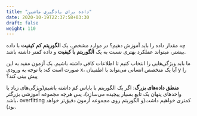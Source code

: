 ```yaml
---
title: "داده برای یادگیری ماشین"
date: 2020-10-19T22:37:58+03:30
draft: false
weight: 110
---
```


چه مقدار داده را باید آموزش دهیم؟
در موارد مشخص، یک **الگوریتم کم کیفیت** با داده بیشتر، میتواند عملکرد بهتری نسبت به یک **الگوریتم با کیفیت** و داده کمتر داشته باشد.

ما باید ویژگی‌هایی را انتخاب کنیم تا اطلاعات کافی داشته باشیم. یک آزمون مفید به این صورت است که: با توجه به ورودی x، آیا یک متخصص انسانی می‌تواند با اطمینان y را پیش بینی کند؟

**منطق داده‌های بزرگ**: اگر یک الگوریتم با بایاس کم داشته باشیم(ویژگی‌های زیاد یا واحدهای پنهان یک تابع بسیار پیچیده می‌سازد)، پس هرچه مجموعه آموزشی بزرگتر باشد، overfitting کمتری خواهیم داشت(و الگوریتم روی مجموعه آزمون دقیق‌تر خواهد بود).